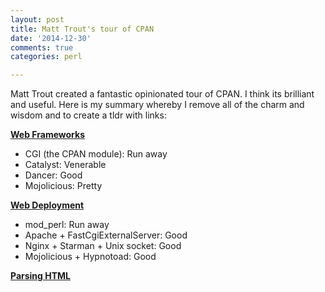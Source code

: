 ```yaml
---
layout: post
title: Matt Trout's tour of CPAN
date: '2014-12-30'
comments: true
categories: perl

---
```


Matt Trout created a fantastic opinionated tour of CPAN.  I think its brilliant
and useful.  Here is my summary whereby I remove all of the charm and wisdom
and to create a tldr with links:

**[Web Frameworks](http://shadow.cat/blog/matt-s-trout/mstpan-1)**

 - CGI (the CPAN module): Run away
 - Catalyst: Venerable
 - Dancer: Good
 - Mojolicious: Pretty

**[Web Deployment]()**

 - mod_perl: Run away
 - Apache + FastCgiExternalServer: Good
 - Nginx + Starman + Unix socket: Good
 - Mojolicious + Hypnotoad: Good

**[Parsing HTML](http://shadow.cat/blog/matt-s-trout/mstpan-4/)**



